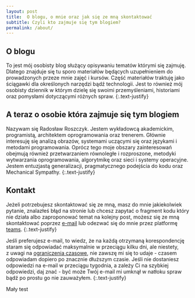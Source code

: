 ```yaml
---
layout: post
title:  O blogu, o mnie oraz jak się ze mną skontaktować
subtitle: Czyli kto zajmuje się tym blogiem?
permalink: /about/
---
```


## O blogu

To jest mój osobisty blog służący opisywaniu tematów którymi się zajmuję. Dlatego znajduje się tu sporo materiałów będących uzupełnieniem do prowadzonych przeze mnie zajęć i&nbsp;kursów. Część materiałów traktuję jako ściągawki dla określonych narzędzi bądź technologii. Jest to również mój osobisty dziennik w&nbsp;którym dzielę się swoimi przemyśleniami, historiami oraz pomysłami dotyczącymi różnych spraw. 
{:.text-justify}


## A teraz o osobie która zajmuje się tym blogiem

Nazywam się Radosław Roszczyk. Jestem wykładowcą akademickim, programistą, architektem oprogramowania oraz trenerem. Głównie interesuję się analizą obrazów, systemami uczącymi się oraz językami i metodami programowania. Oprócz tego moje obszary zainteresowań obejmują również przetwarzaniem równoległe i&nbsp;rozproszone, metodyki wytwarzania oprogramowania, algorytmikę oraz sieci i systemy operacyjne. Jestem entuzjastą generalizacji, pragmatycznego podejścia do kodu oraz Mechanical Sympathy. 
{:.text-justify}

## Kontakt

Jeżeli potrzebujesz skontaktować się ze mną, masz do mnie jakiekolwiek pytanie, znalazłeś błąd na stronie lub chcesz zapytać o&nbsp;fragment kodu który nie działa albo zaproponować temat na kolejny post, możesz się ze mną skontaktować poprzez [e-mail] lub odezwać się do mnie przez platformę [teams].
{:.text-justify}

Jeśli preferujesz e-mail, to wiedz, że na każdą otrzymaną korespondencję staram się odpowiadać maksymalnie w&nbsp;przeciągu kilku dni, ale niestety, z&nbsp;uwagi na [ograniczenia czasowe], nie zawszę mi się to udaje -&nbsp;czasem odpowiadam dopiero po znacznie dłuższym czasie. Jeśli nie dostaniesz odpowiedzi na e-mail w&nbsp;przeciągu tygodnia, a&nbsp;zależy Ci na szybkiej odpowiedzi, daj znać -&nbsp;być może Twój e-mail mi umknął w natłoku spraw bądź po prostu go nie zauważyłem.
{:.text-justify}

Mały test

[e-mail]: mailto:rroszczy@nospam.gmail.com "Mail"
[ograniczenia czasowe]: https://pl.wikipedia.org/wiki/Doba "Doba"
[teams]: https://teams.microsoft.com/ "Teams"
